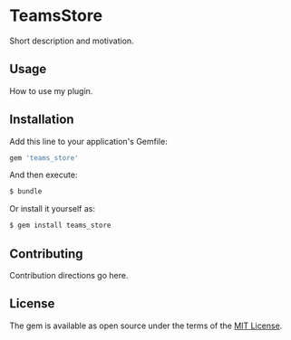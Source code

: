 # TeamsStore
Short description and motivation.

## Usage
How to use my plugin.

## Installation
Add this line to your application's Gemfile:

```ruby
gem 'teams_store'
```

And then execute:
```bash
$ bundle
```

Or install it yourself as:
```bash
$ gem install teams_store
```

## Contributing
Contribution directions go here.

## License
The gem is available as open source under the terms of the [MIT License](https://opensource.org/licenses/MIT).
